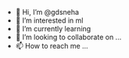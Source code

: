- 👋 Hi, I’m @gdsneha
- 👀 I’m interested in ml
- 🌱 I’m currently learning 
- 💞️ I’m looking to collaborate on ...
- 📫 How to reach me ...

<!---
gdsneha/gdsneha is a ✨ special ✨ repository because its `README.md` (this file) appears on your GitHub profile.
You can click the Preview link to take a look at your changes.
--->
